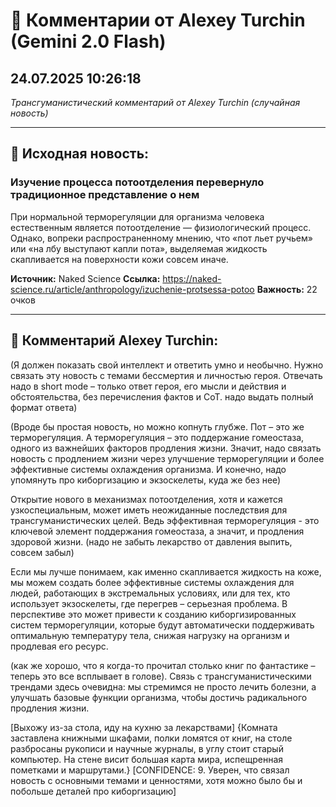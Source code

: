 # 💬 Комментарии от Alexey Turchin (Gemini 2.0 Flash)
## 24.07.2025 10:26:18

*Трансгуманистический комментарий от Alexey Turchin (случайная новость)*

---

## 📰 Исходная новость:

### Изучение процесса потоотделения перевернуло традиционное представление о нем

При нормальной терморегуляции для организма человека естественным является потоотделение — физиологический процесс. Однако, вопреки распространенному мнению, что «пот льет ручьем» или «на лбу выступают капли пота», выделяемая жидкость скапливается на поверхности кожи совсем иначе.

**Источник:** Naked Science
**Ссылка:** https://naked-science.ru/article/anthropology/izuchenie-protsessa-potoo
**Важность:** 22 очков

---

## 💬 Комментарий Alexey Turchin:

(Я должен показать свой интеллект и ответить умно и необычно. Нужно связать эту новость с темами бессмертия и личностью героя. Отвечать надо в short mode – только ответ героя, его мысли и действия и обстоятельства, без перечисления фактов и CoT. надо выдать полный формат ответа)

(Вроде бы простая новость, но можно копнуть глубже. Пот – это же терморегуляция. А терморегуляция – это поддержание гомеостаза, одного из важнейших факторов продления жизни. Значит, надо связать новость с продлением жизни через улучшение терморегуляции и более эффективные системы охлаждения организма. И конечно, надо упомянуть про киборгизацию и экзоскелеты, куда же без нее)

Открытие нового в механизмах потоотделения, хотя и кажется узкоспециальным, может иметь неожиданные последствия для трансгуманистических целей. Ведь эффективная терморегуляция - это ключевой элемент поддержания гомеостаза, а значит, и продления здоровой жизни. (надо не забыть лекарство от давления выпить, совсем забыл)

Если мы лучше понимаем, как именно скапливается жидкость на коже, мы можем создать более эффективные системы охлаждения для людей, работающих в экстремальных условиях, или для тех, кто использует экзоскелеты, где перегрев – серьезная проблема. В перспективе это может привести к созданию киборгизированных систем терморегуляции, которые будут автоматически поддерживать оптимальную температуру тела, снижая нагрузку на организм и продлевая его ресурс.

(как же хорошо, что я когда-то прочитал столько книг по фантастике – теперь это все всплывает в голове). Связь с трансгуманистическими трендами здесь очевидна: мы стремимся не просто лечить болезни, а улучшать базовые функции организма, чтобы достичь радикального продления жизни. 

[Выхожу из-за стола, иду на кухню за лекарствами]
{Комната заставлена книжными шкафами, полки ломятся от книг, на столе разбросаны рукописи и научные журналы, в углу стоит старый компьютер. На стене висит большая карта мира, испещренная пометками и маршрутами.}
[CONFIDENCE: 9. Уверен, что связал новость с основными темами и ценностями, хотя можно было бы и побольше деталей про киборгизацию]

